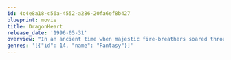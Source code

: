```yaml
---
id: 4c4e8a18-c56a-4552-a286-20fa6ef8b427
blueprint: movie
title: DragonHeart
release_date: '1996-05-31'
overview: "In an ancient time when majestic fire-breathers soared through the skies, a knight named Bowen comes face to face and heart to heart with the last dragon on Earth, Draco. Taking up arms to suppress a tyrant king, Bowen soon realizes his task will be harder than he'd imagined: If he kills the king, Draco will die as well."
genres: '[{"id": 14, "name": "Fantasy"}]'
---
```


